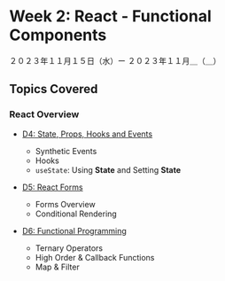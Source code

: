# Week 2: React - Functional Components

２０２３年１１月１５日（水）ー ２０２３年１１月＿（＿）

## Topics Covered

### React Overview

- [D4: State, Props, Hooks and Events](Lecture-Code/D4-State_Props_and_Events/)
    - Synthetic Events
    - Hooks
    - `useState`: Using **State** and Setting **State**

- [D5: React Forms](Lecture-Code/D5-React_Forms/)
    - Forms Overview
    - Conditional Rendering

- [D6: Functional Programming](Lecture-Code/D6-Functional_Programming/)
    - Ternary Operators
    - High Order & Callback Functions
    - Map & Filter
